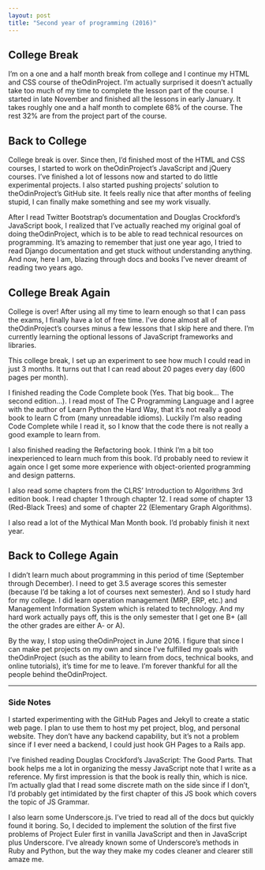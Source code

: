 ```yaml
---
layout: post
title: "Second year of programming (2016)"
---
```


## College Break

I’m on a one and a half month break from college and I continue my HTML and CSS course of theOdinProject. I’m actually surprised it doesn’t actually take too much of my time to complete the lesson part of the course. I started in late November and finished all the lessons in early January. It takes roughly one and a half month to complete 68% of the course. The rest 32% are from the project part of the course.

## Back to College

College break is over. Since then, I’d finished most of the HTML and CSS courses, I started to work on theOdinProject’s JavaScript and jQuery courses. I’ve finished a lot of lessons now and started to do little experimental projects. I also started pushing projects’ solution to theOdinProject’s GitHub site. It feels really nice that after months of feeling stupid, I can finally make something and see my work visually.

After I read Twitter Bootstrap’s documentation and Douglas Crockford’s JavaScript book, I realized that I’ve actually reached my original goal of doing theOdinProject, which is to be able to read technical resources on programming. It’s amazing to remember that just one year ago, I tried to read Django documentation and get stuck without understanding anything. And now, here I am, blazing through docs and books I’ve never dreamt of reading two years ago.

## College Break Again

College is over! After using all my time to learn enough so that I can pass the exams, I finally have a lot of free time. I’ve done almost all of theOdinProject’s courses minus a few lessons that I skip here and there. I’m currently learning the optional lessons of JavaScript frameworks and libraries. 

This college break, I set up an experiment to see how much I could read in just 3 months. It turns out that I can read about 20 pages every day (600 pages per month).

I finished reading the Code Complete book (Yes. That big book… The second edition…). I read most of The C Programming Language and I agree with the author of Learn Python the Hard Way, that it’s not really a good book to learn C from (many unreadable idioms). Luckily I’m also reading Code Complete while I read it, so I know that the code there is not really a good example to learn from.

I also finished reading the Refactoring book. I think I’m a bit too inexperienced to learn much from this book. I’d probably need to review it again once I get some more experience with object-oriented programming and design patterns.

I also read some chapters from the CLRS’ Introduction to Algorithms 3rd edition book. I read chapter 1 through chapter 12. I read some of chapter 13 (Red-Black Trees) and some of chapter 22 (Elementary Graph Algorithms).

I also read a lot of the Mythical Man Month book. I’d probably finish it next year.

## Back to College Again

I didn’t learn much about programming in this period of time (September through December). I need to get 3.5 average scores this semester (because I’d be taking a lot of courses next semester). And so I study hard for my college. I did learn operation management (MRP, ERP, etc.) and Management Information System which is related to technology. And my hard work actually pays off, this is the only semester that I get one B+ (all the other grades are either A- or A).

By the way, I stop using theOdinProject in June 2016. I figure that since I can make pet projects on my own and since I’ve fulfilled my goals with theOdinProject (such as the ability to learn from docs, technical books, and online tutorials), it’s time for me to leave. I’m forever thankful for all the people behind theOdinProject.

----------------
### Side Notes

I started experimenting with the GitHub Pages and Jekyll to create a static web page. I plan to use them to host my pet project, blog, and personal website. They don’t have any backend capability, but it’s not a problem since if I ever need a backend, I could just hook GH Pages to a Rails app.

I’ve finished reading Douglas Crockford’s JavaScript: The Good Parts. That book helps me a lot in organizing the messy JavaScript note that I write as a reference. My first impression is that the book is really thin, which is nice. I’m actually glad that I read some discrete math on the side since if I don’t, I’d probably get intimidated by the first chapter of this JS book which covers the topic of JS Grammar.

I also learn some Underscore.js. I’ve tried to read all of the docs but quickly found it boring. So, I decided to implement the solution of the first five problems of Project Euler first in vanilla JavaScript and then in JavaScript plus Underscore. I’ve already known some of Underscore’s methods in Ruby and Python, but the way they make my codes cleaner and clearer still amaze me.